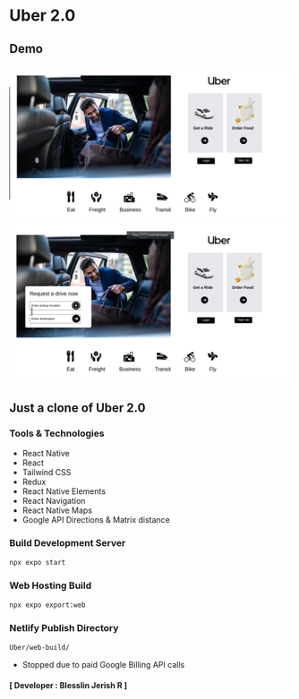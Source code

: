 # Uber 2.0

## Demo

![UberDemo](UberDemo.png)
![UberDemo](UberDemo2.png)

## Just a clone of Uber 2.0
### Tools & Technologies
- React Native
- React
- Tailwind CSS
- Redux
- React Native Elements
- React Navigation
- React Native Maps
- Google API Directions & Matrix distance

### Build Development Server
```sh 
npx expo start
```
### Web Hosting Build
```sh
npx expo export:web
```
### Netlify Publish Directory
```sh
Uber/web-build/
```
- Stopped due to paid Google Billing API calls
#### [ Developer : Blesslin Jerish R ]
